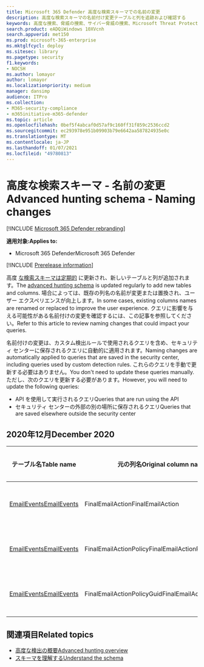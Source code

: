 ```yaml
---
title: Microsoft 365 Defender 高度な検索スキーマでの名前の変更
description: 高度な検索スキーマの名前付け変更テーブルと列を追跡および確認する
keywords: 高度な捜索、脅威の捜索、サイバー脅威の捜索、Microsoft Threat Protection、Microsoft 365、mtp、m365、検索、クエリ、テレメトリ、スキーマ リファレンス、kusto、テーブル、データ、名前付けの変更、名前の変更、Microsoft Threat Protection
search.product: eADQiWindows 10XVcnh
search.appverid: met150
ms.prod: microsoft-365-enterprise
ms.mktglfcycl: deploy
ms.sitesec: library
ms.pagetype: security
f1.keywords:
- NOCSH
ms.author: lomayor
author: lomayor
ms.localizationpriority: medium
manager: dansimp
audience: ITPro
ms.collection:
- M365-security-compliance
- m365initiative-m365-defender
ms.topic: article
ms.openlocfilehash: 0bef5f4abcaf0d57af9c160ff31f859c2536ccd2
ms.sourcegitcommit: ec293978e951b09903b79e6642aa587824935e0c
ms.translationtype: MT
ms.contentlocale: ja-JP
ms.lasthandoff: 01/07/2021
ms.locfileid: "49780813"
---
```

# <a name="advanced-hunting-schema---naming-changes"></a><span data-ttu-id="34210-104">高度な検索スキーマ - 名前の変更</span><span class="sxs-lookup"><span data-stu-id="34210-104">Advanced hunting schema - Naming changes</span></span>

[!INCLUDE [Microsoft 365 Defender rebranding](../includes/microsoft-defender.md)]


<span data-ttu-id="34210-105">**適用対象:**</span><span class="sxs-lookup"><span data-stu-id="34210-105">**Applies to:**</span></span>
- <span data-ttu-id="34210-106">Microsoft 365 Defender</span><span class="sxs-lookup"><span data-stu-id="34210-106">Microsoft 365 Defender</span></span>

[!INCLUDE [Prerelease information](../includes/prerelease.md)]

<span data-ttu-id="34210-107">高度 [な検索スキーマは定期的](advanced-hunting-schema-tables.md) に更新され、新しいテーブルと列が追加されます。</span><span class="sxs-lookup"><span data-stu-id="34210-107">The [advanced hunting schema](advanced-hunting-schema-tables.md) is updated regularly to add new tables and columns.</span></span> <span data-ttu-id="34210-108">場合によっては、既存の列名の名前が変更または置換され、ユーザー エクスペリエンスが向上します。</span><span class="sxs-lookup"><span data-stu-id="34210-108">In some cases, existing columns names are renamed or replaced to improve the user experience.</span></span> <span data-ttu-id="34210-109">クエリに影響を与える可能性がある名前付けの変更を確認するには、この記事を参照してください。</span><span class="sxs-lookup"><span data-stu-id="34210-109">Refer to this article to review naming changes that could impact your queries.</span></span>

<span data-ttu-id="34210-110">名前付けの変更は、カスタム検出ルールで使用されるクエリを含め、セキュリティ センターに保存されるクエリに自動的に適用されます。</span><span class="sxs-lookup"><span data-stu-id="34210-110">Naming changes are automatically applied to queries that are saved in the security center, including queries used by custom detection rules.</span></span> <span data-ttu-id="34210-111">これらのクエリを手動で更新する必要はありません。</span><span class="sxs-lookup"><span data-stu-id="34210-111">You don't need to update these queries manually.</span></span> <span data-ttu-id="34210-112">ただし、次のクエリを更新する必要があります。</span><span class="sxs-lookup"><span data-stu-id="34210-112">However, you will need to update the following queries:</span></span>
- <span data-ttu-id="34210-113">API を使用して実行されるクエリ</span><span class="sxs-lookup"><span data-stu-id="34210-113">Queries that are run using the API</span></span>
- <span data-ttu-id="34210-114">セキュリティ センターの外部の別の場所に保存されるクエリ</span><span class="sxs-lookup"><span data-stu-id="34210-114">Queries that are saved elsewhere outside the security center</span></span>

## <a name="december-2020"></a><span data-ttu-id="34210-115">2020年12月</span><span class="sxs-lookup"><span data-stu-id="34210-115">December 2020</span></span>

| <span data-ttu-id="34210-116">テーブル名</span><span class="sxs-lookup"><span data-stu-id="34210-116">Table name</span></span> | <span data-ttu-id="34210-117">元の列名</span><span class="sxs-lookup"><span data-stu-id="34210-117">Original column name</span></span> | <span data-ttu-id="34210-118">新しい列名</span><span class="sxs-lookup"><span data-stu-id="34210-118">New column name</span></span> | <span data-ttu-id="34210-119">変更理由</span><span class="sxs-lookup"><span data-stu-id="34210-119">Reason for change</span></span>
|--|--|--|--|
| [<span data-ttu-id="34210-120">EmailEvents</span><span class="sxs-lookup"><span data-stu-id="34210-120">EmailEvents</span></span>](advanced-hunting-emailevents-table.md) | <span data-ttu-id="34210-121">FinalEmailAction</span><span class="sxs-lookup"><span data-stu-id="34210-121">FinalEmailAction</span></span> | <span data-ttu-id="34210-122">EmailAction</span><span class="sxs-lookup"><span data-stu-id="34210-122">EmailAction</span></span> | <span data-ttu-id="34210-123">お客様のフィードバック</span><span class="sxs-lookup"><span data-stu-id="34210-123">Customer feedback</span></span> |
| [<span data-ttu-id="34210-124">EmailEvents</span><span class="sxs-lookup"><span data-stu-id="34210-124">EmailEvents</span></span>](advanced-hunting-emailevents-table.md) | <span data-ttu-id="34210-125">FinalEmailActionPolicy</span><span class="sxs-lookup"><span data-stu-id="34210-125">FinalEmailActionPolicy</span></span> | <span data-ttu-id="34210-126">EmailActionPolicy</span><span class="sxs-lookup"><span data-stu-id="34210-126">EmailActionPolicy</span></span> | <span data-ttu-id="34210-127">お客様のフィードバック</span><span class="sxs-lookup"><span data-stu-id="34210-127">Customer feedback</span></span> |
| [<span data-ttu-id="34210-128">EmailEvents</span><span class="sxs-lookup"><span data-stu-id="34210-128">EmailEvents</span></span>](advanced-hunting-emailevents-table.md) | <span data-ttu-id="34210-129">FinalEmailActionPolicyGuid</span><span class="sxs-lookup"><span data-stu-id="34210-129">FinalEmailActionPolicyGuid</span></span> | <span data-ttu-id="34210-130">EmailActionPolicyGuid</span><span class="sxs-lookup"><span data-stu-id="34210-130">EmailActionPolicyGuid</span></span> | <span data-ttu-id="34210-131">お客様のフィードバック</span><span class="sxs-lookup"><span data-stu-id="34210-131">Customer feedback</span></span> |

## <a name="related-topics"></a><span data-ttu-id="34210-132">関連項目</span><span class="sxs-lookup"><span data-stu-id="34210-132">Related topics</span></span>
- [<span data-ttu-id="34210-133">高度な検出の概要</span><span class="sxs-lookup"><span data-stu-id="34210-133">Advanced hunting overview</span></span>](advanced-hunting-overview.md)
- [<span data-ttu-id="34210-134">スキーマを理解する</span><span class="sxs-lookup"><span data-stu-id="34210-134">Understand the schema</span></span>](advanced-hunting-schema-tables.md)